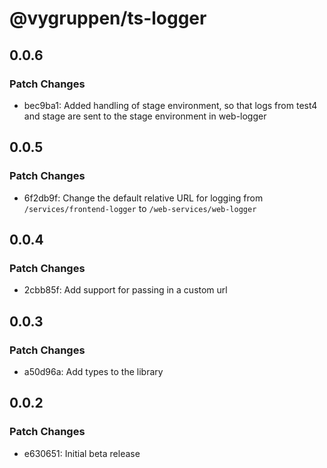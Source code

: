 # @vygruppen/ts-logger

## 0.0.6

### Patch Changes

- bec9ba1: Added handling of stage environment, so that logs from test4 and stage are sent to the stage environment in web-logger

## 0.0.5

### Patch Changes

- 6f2db9f: Change the default relative URL for logging from `/services/frontend-logger` to `/web-services/web-logger`

## 0.0.4

### Patch Changes

- 2cbb85f: Add support for passing in a custom url

## 0.0.3

### Patch Changes

- a50d96a: Add types to the library

## 0.0.2

### Patch Changes

- e630651: Initial beta release
